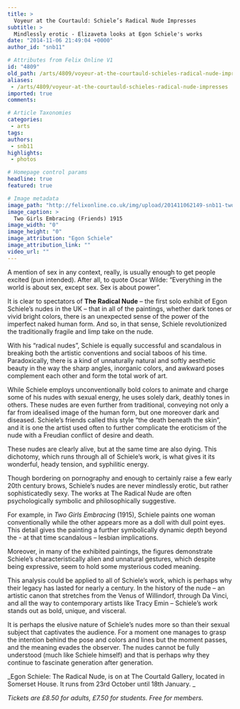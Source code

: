 ```yaml
---
title: >
  Voyeur at the Courtauld: Schiele’s Radical Nude Impresses
subtitle: >
  Mindlessly erotic - Elizaveta looks at Egon Schiele's works
date: "2014-11-06 21:49:04 +0000"
author_id: "snb11"

# Attributes from Felix Online V1
id: "4809"
old_path: /arts/4809/voyeur-at-the-courtauld-schieles-radical-nude-impresses
aliases:
 - /arts/4809/voyeur-at-the-courtauld-schieles-radical-nude-impresses
imported: true
comments:

# Article Taxonomies
categories:
 - arts
tags:
authors:
 - snb11
highlights:
 - photos

# Homepage control params
headline: true
featured: true

# Image metadata
image_path: "http://felixonline.co.uk/img/upload/201411062149-snb11-two-girls-embracing-(friends)-1915-copy.jpg"
image_caption: >
  Two Girls Embracing (Friends) 1915
image_width: "0"
image_height: "0"
image_attribution: "Egon Schiele"
image_attribution_link: ""
video_url: ""
---
```


A mention of sex in any context, really, is usually enough to get people excited (pun intended). After all, to quote Oscar Wilde: “Everything in the world is about sex, except sex. Sex is about power”.

It is clear to spectators of __The Radical Nude__ – the first solo exhibit of Egon Schiele’s nudes in the UK – that in all of the paintings, whether dark tones or vivid bright colors, there is an unexpected sense of the power of the imperfect naked human form. And so, in that sense, Schiele revolutionized the traditionally fragile and limp take on the nude.

With his “radical nudes”, Schiele is equally successful and scandalous in breaking both the artistic conventions and social taboos of his time. Paradoxically, there is a kind of unnaturally natural and softly aesthetic beauty in the way the sharp angles, inorganic colors, and awkward poses complement each other and form the total work of art.

While Schiele employs unconventionally bold colors to animate and charge some of his nudes with sexual energy, he uses solely dark, deathly tones in others. These nudes are even further from traditional, conveying not only a far from idealised image of the human form, but one moreover dark and diseased. Schiele’s friends called this style “the death beneath the skin”, and it is one the artist used often to further complicate the eroticism of the nude with a Freudian conflict of desire and death.

These nudes are clearly alive, but at the same time are also dying. This dichotomy, which runs through all of Schiele’s work, is what gives it its wonderful, heady tension, and syphilitic energy.

Though bordering on pornography and enough to certainly raise a few early 20th century brows, Schiele’s nudes are never mindlessly erotic, but rather sophisticatedly sexy. The works at The Radical Nude are often psychologically symbolic and philosophically suggestive.

For example, in _Two Girls Embracing_ (1915), Schiele paints one woman conventionally while the other appears more as a doll with dull point eyes. This detail gives the painting a further symbolically dynamic depth beyond the - at that time scandalous – lesbian implications.

Moreover, in many of the exhibited paintings, the figures demonstrate Schiele’s characteristically alien and unnatural gestures, which despite being expressive, seem to hold some mysterious coded meaning.

This analysis could be applied to all of Schiele’s work, which is perhaps why their legacy has lasted for nearly a century. In the history of the nude – an artistic canon that stretches from the Venus of Willindorf, through Da Vinci, and all the way to contemporary artists like Tracy Emin – Schiele’s work stands out as bold, unique, and visceral.

It is perhaps the elusive nature of Schiele’s nudes more so than their sexual subject that captivates the audience. For a moment one manages to grasp the intention behind the pose and colors and lines but the moment passes, and the meaning evades the observer. The nudes cannot be fully understood (much like Schiele himself) and that is perhaps why they continue to fascinate generation after generation.

_Egon Schiele: The Radical Nude, is on at The Courtald Gallery, located in Somerset House. It runs from 23rd October until 18th January. _

_Tickets are £8.50 for adults, £7.50 for students. Free for members._
